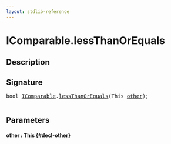 ```yaml
---
layout: stdlib-reference
---
```


# IComparable\.lessThanOrEquals

## Description





## Signature 

<pre>
<span class="code_keyword">bool</span> <a href="/stdlib-reference/interfaces/icomparable-01/index" class="code_type">IComparable</a>.<a href="/stdlib-reference/interfaces/icomparable-01/lessthanorequals-48a">lessThanOrEquals</a>(<span class="code_keyword">This</span> <a href="/stdlib-reference/interfaces/icomparable-01/lessthanorequals-48a#decl-other" class="code_param">other</a>);

</pre>

## Parameters

#### other  : This {#decl-other}


